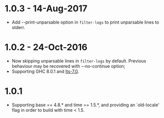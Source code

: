 # 1.0.3 - 14-Aug-2017

* Add --print-unparsable option in `filter-logs` to print unparsable
  lines to stderr.

# 1.0.2 - 24-Oct-2016

* Now skipping unparsable lines in `filter-logs` by default. Previous
  behaviour may be recovered with --no-continue option;
* Supporting GHC 8.0.1 and [lts-7.0](https://www.stackage.org/lts-7.0).

# 1.0.1

* Supporting base == 4.8.* and time == 1.5.*, and providing an
  `old-locale' flag in order to build with time < 1.5.
